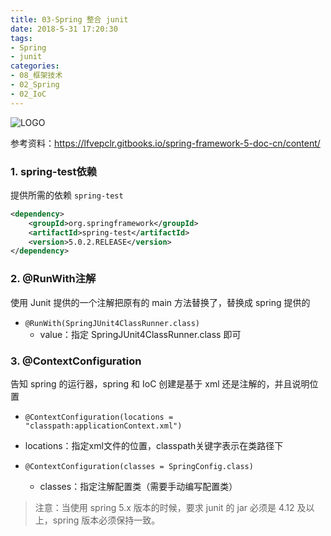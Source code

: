```yaml
---
title: 03-Spring 整合 junit
date: 2018-5-31 17:20:30
tags:
- Spring
- junit
categories: 
- 08_框架技术
- 02_Spring
- 02_IoC
---
```




![LOGO](https://jy-imgs.oss-cn-beijing.aliyuncs.com/img/20200617144911.png)



参考资料：https://lfvepclr.gitbooks.io/spring-framework-5-doc-cn/content/



### 1. spring-test依赖

提供所需的依赖 `spring-test`

```xml
<dependency>
	<groupId>org.springframework</groupId>
	<artifactId>spring-test</artifactId>
	<version>5.0.2.RELEASE</version>
</dependency>
```

### 2. @RunWith注解

使用 Junit 提供的一个注解把原有的 main 方法替换了，替换成 spring 提供的

* `@RunWith(SpringJUnit4ClassRunner.class)`
    * value：指定 SpringJUnit4ClassRunner.class 即可



### 3. @ContextConfiguration

告知 spring 的运行器，spring 和 IoC 创建是基于 xml 还是注解的，并且说明位置

* `@ContextConfiguration(locations = "classpath:applicationContext.xml")`
* locations：指定xml文件的位置，classpath关键字表示在类路径下



* `@ContextConfiguration(classes = SpringConfig.class)`

    * classes：指定注解配置类（需要手动编写配置类）

> 注意：当使用 spring 5.x 版本的时候，要求 junit 的 jar 必须是 4.12 及以上，spring 版本必须保持一致。



